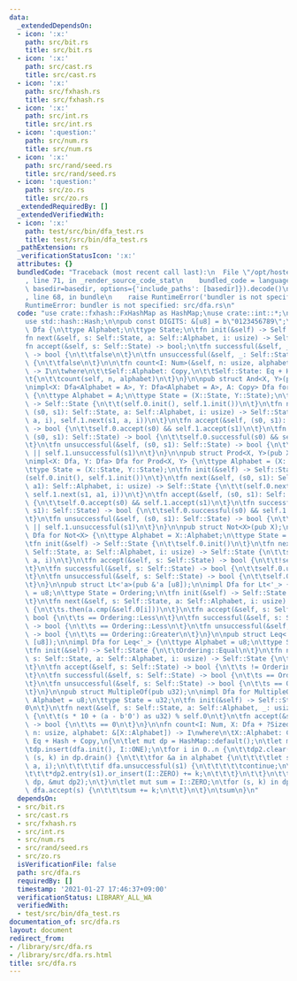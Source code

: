 ```yaml
---
data:
  _extendedDependsOn:
  - icon: ':x:'
    path: src/bit.rs
    title: src/bit.rs
  - icon: ':x:'
    path: src/cast.rs
    title: src/cast.rs
  - icon: ':x:'
    path: src/fxhash.rs
    title: src/fxhash.rs
  - icon: ':x:'
    path: src/int.rs
    title: src/int.rs
  - icon: ':question:'
    path: src/num.rs
    title: src/num.rs
  - icon: ':x:'
    path: src/rand/seed.rs
    title: src/rand/seed.rs
  - icon: ':question:'
    path: src/zo.rs
    title: src/zo.rs
  _extendedRequiredBy: []
  _extendedVerifiedWith:
  - icon: ':x:'
    path: test/src/bin/dfa_test.rs
    title: test/src/bin/dfa_test.rs
  _pathExtension: rs
  _verificationStatusIcon: ':x:'
  attributes: {}
  bundledCode: "Traceback (most recent call last):\n  File \"/opt/hostedtoolcache/Python/3.9.1/x64/lib/python3.9/site-packages/onlinejudge_verify/documentation/build.py\"\
    , line 71, in _render_source_code_stat\n    bundled_code = language.bundle(stat.path,\
    \ basedir=basedir, options={'include_paths': [basedir]}).decode()\n  File \"/opt/hostedtoolcache/Python/3.9.1/x64/lib/python3.9/site-packages/onlinejudge_verify/languages/user_defined.py\"\
    , line 68, in bundle\n    raise RuntimeError('bundler is not specified: {}'.format(path.as_posix()))\n\
    RuntimeError: bundler is not specified: src/dfa.rs\n"
  code: "use crate::fxhash::FxHashMap as HashMap;\nuse crate::int::*;\nuse std::cmp::Ordering;\n\
    use std::hash::Hash;\n\npub const DIGITS: &[u8] = b\"0123456789\";\n\npub trait\
    \ Dfa {\n\ttype Alphabet;\n\ttype State;\n\tfn init(&self) -> Self::State;\n\t\
    fn next(&self, s: Self::State, a: Self::Alphabet, i: usize) -> Self::State;\n\t\
    fn accept(&self, s: Self::State) -> bool;\n\tfn successful(&self, _: Self::State)\
    \ -> bool {\n\t\tfalse\n\t}\n\tfn unsuccessful(&self, _: Self::State) -> bool\
    \ {\n\t\tfalse\n\t}\n\n\tfn count<I: Num>(&self, n: usize, alphabet: &[Self::Alphabet])\
    \ -> I\n\twhere\n\t\tSelf::Alphabet: Copy,\n\t\tSelf::State: Eq + Hash + Copy,\n\
    \t{\n\t\tcount(self, n, alphabet)\n\t}\n}\n\npub struct And<X, Y>(pub X, pub Y);\n\
    \nimpl<X: Dfa<Alphabet = A>, Y: Dfa<Alphabet = A>, A: Copy> Dfa for And<X, Y>\
    \ {\n\ttype Alphabet = A;\n\ttype State = (X::State, Y::State);\n\tfn init(&self)\
    \ -> Self::State {\n\t\t(self.0.init(), self.1.init())\n\t}\n\tfn next(&self,\
    \ (s0, s1): Self::State, a: Self::Alphabet, i: usize) -> Self::State {\n\t\t(self.0.next(s0,\
    \ a, i), self.1.next(s1, a, i))\n\t}\n\tfn accept(&self, (s0, s1): Self::State)\
    \ -> bool {\n\t\tself.0.accept(s0) && self.1.accept(s1)\n\t}\n\tfn successful(&self,\
    \ (s0, s1): Self::State) -> bool {\n\t\tself.0.successful(s0) && self.1.successful(s1)\n\
    \t}\n\tfn unsuccessful(&self, (s0, s1): Self::State) -> bool {\n\t\tself.0.unsuccessful(s0)\
    \ || self.1.unsuccessful(s1)\n\t}\n}\n\npub struct Prod<X, Y>(pub X, pub Y);\n\
    \nimpl<X: Dfa, Y: Dfa> Dfa for Prod<X, Y> {\n\ttype Alphabet = (X::Alphabet, Y::Alphabet);\n\
    \ttype State = (X::State, Y::State);\n\tfn init(&self) -> Self::State {\n\t\t\
    (self.0.init(), self.1.init())\n\t}\n\tfn next(&self, (s0, s1): Self::State, (a0,\
    \ a1): Self::Alphabet, i: usize) -> Self::State {\n\t\t(self.0.next(s0, a0, i),\
    \ self.1.next(s1, a1, i))\n\t}\n\tfn accept(&self, (s0, s1): Self::State) -> bool\
    \ {\n\t\tself.0.accept(s0) && self.1.accept(s1)\n\t}\n\tfn successful(&self, (s0,\
    \ s1): Self::State) -> bool {\n\t\tself.0.successful(s0) && self.1.successful(s1)\n\
    \t}\n\tfn unsuccessful(&self, (s0, s1): Self::State) -> bool {\n\t\tself.0.unsuccessful(s0)\
    \ || self.1.unsuccessful(s1)\n\t}\n}\n\npub struct Not<X>(pub X);\n\nimpl<X: Dfa>\
    \ Dfa for Not<X> {\n\ttype Alphabet = X::Alphabet;\n\ttype State = X::State;\n\
    \tfn init(&self) -> Self::State {\n\t\tself.0.init()\n\t}\n\tfn next(&self, s:\
    \ Self::State, a: Self::Alphabet, i: usize) -> Self::State {\n\t\tself.0.next(s,\
    \ a, i)\n\t}\n\tfn accept(&self, s: Self::State) -> bool {\n\t\t!self.0.accept(s)\n\
    \t}\n\tfn successful(&self, s: Self::State) -> bool {\n\t\tself.0.unsuccessful(s)\n\
    \t}\n\tfn unsuccessful(&self, s: Self::State) -> bool {\n\t\tself.0.successful(s)\n\
    \t}\n}\n\npub struct Lt<'a>(pub &'a [u8]);\n\nimpl Dfa for Lt<'_> {\n\ttype Alphabet\
    \ = u8;\n\ttype State = Ordering;\n\tfn init(&self) -> Self::State {\n\t\tOrdering::Equal\n\
    \t}\n\tfn next(&self, s: Self::State, a: Self::Alphabet, i: usize) -> Self::State\
    \ {\n\t\ts.then(a.cmp(&self.0[i]))\n\t}\n\tfn accept(&self, s: Self::State) ->\
    \ bool {\n\t\ts == Ordering::Less\n\t}\n\tfn successful(&self, s: Self::State)\
    \ -> bool {\n\t\ts == Ordering::Less\n\t}\n\tfn unsuccessful(&self, s: Self::State)\
    \ -> bool {\n\t\ts == Ordering::Greater\n\t}\n}\n\npub struct Leq<'a>(pub &'a\
    \ [u8]);\n\nimpl Dfa for Leq<'_> {\n\ttype Alphabet = u8;\n\ttype State = Ordering;\n\
    \tfn init(&self) -> Self::State {\n\t\tOrdering::Equal\n\t}\n\tfn next(&self,\
    \ s: Self::State, a: Self::Alphabet, i: usize) -> Self::State {\n\t\ts.then(a.cmp(&self.0[i]))\n\
    \t}\n\tfn accept(&self, s: Self::State) -> bool {\n\t\ts != Ordering::Greater\n\
    \t}\n\tfn successful(&self, s: Self::State) -> bool {\n\t\ts == Ordering::Less\n\
    \t}\n\tfn unsuccessful(&self, s: Self::State) -> bool {\n\t\ts == Ordering::Greater\n\
    \t}\n}\n\npub struct MultipleOf(pub u32);\n\nimpl Dfa for MultipleOf {\n\ttype\
    \ Alphabet = u8;\n\ttype State = u32;\n\tfn init(&self) -> Self::State {\n\t\t\
    0\n\t}\n\tfn next(&self, s: Self::State, a: Self::Alphabet, _: usize) -> Self::State\
    \ {\n\t\t(s * 10 + (a - b'0') as u32) % self.0\n\t}\n\tfn accept(&self, s: Self::State)\
    \ -> bool {\n\t\ts == 0\n\t}\n}\n\nfn count<I: Num, X: Dfa + ?Sized>(dfa: &X,\
    \ n: usize, alphabet: &[X::Alphabet]) -> I\nwhere\n\tX::Alphabet: Copy,\n\tX::State:\
    \ Eq + Hash + Copy,\n{\n\tlet mut dp = HashMap::default();\n\tlet mut dp2 = HashMap::default();\n\
    \tdp.insert(dfa.init(), I::ONE);\n\tfor i in 0..n {\n\t\tdp2.clear();\n\t\tfor\
    \ (s, k) in dp.drain() {\n\t\t\tfor &a in alphabet {\n\t\t\t\tlet s1 = dfa.next(s,\
    \ a, i);\n\t\t\t\tif dfa.unsuccessful(s1) {\n\t\t\t\t\tcontinue;\n\t\t\t\t}\n\t\
    \t\t\t*dp2.entry(s1).or_insert(I::ZERO) += k;\n\t\t\t}\n\t\t}\n\t\tstd::mem::swap(&mut\
    \ dp, &mut dp2);\n\t}\n\tlet mut sum = I::ZERO;\n\tfor (s, k) in dp {\n\t\tif\
    \ dfa.accept(s) {\n\t\t\tsum += k;\n\t\t}\n\t}\n\tsum\n}\n"
  dependsOn:
  - src/bit.rs
  - src/cast.rs
  - src/fxhash.rs
  - src/int.rs
  - src/num.rs
  - src/rand/seed.rs
  - src/zo.rs
  isVerificationFile: false
  path: src/dfa.rs
  requiredBy: []
  timestamp: '2021-01-27 17:46:37+09:00'
  verificationStatus: LIBRARY_ALL_WA
  verifiedWith:
  - test/src/bin/dfa_test.rs
documentation_of: src/dfa.rs
layout: document
redirect_from:
- /library/src/dfa.rs
- /library/src/dfa.rs.html
title: src/dfa.rs
---
```

